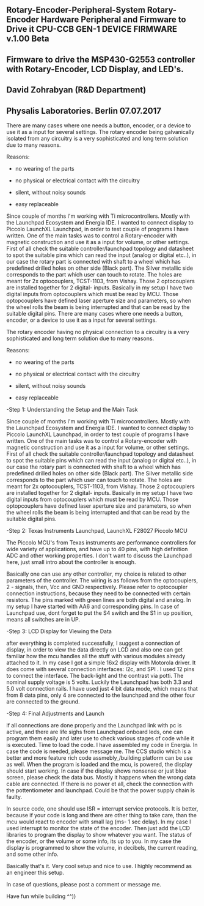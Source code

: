 Rotary-Encoder-Peripheral-System
Rotary-Encoder Hardware Peripheral and Firmware to Drive it
CPU-CCB GEN-1 DEVICE FIRMWARE v.1.00 Beta
----------------------------------------------------------------------------------------------------------------
Firmware to drive the MSP430-G2553 controller with Rotary-Encoder, LCD Display, and LED's.
----------------------------------------------------------------------------------------------------------------
David Zohrabyan (R&D Department)
----------------------------------------------------------------------------------------------------------------
Physalis Laboratories. Berlin 07.07.2017
----------------------------------------------------------------------------------------------------------------
There are many cases where one needs a button, encoder, or a device to use it as a input for several settings.
The rotary encoder being galvanically isolated from any circuitry is a very sophisticated and long term solution due to many reasons.

Reasons:
 
- no wearing of the parts

- no physical or electrical contact with the circuitry

- silent, without noisy sounds

- easy replaceable

Since couple of months I'm working with Ti microcontrollers. Mostly with the Launchpad Ecosystem and Energia IDE. I wanted to  connect display to Piccolo LaunchXL Launchpad, in order to test couple of programs I have written. One of the main tasks was to  control a Rotary-encoder with magnetic construction and use it as a input for volume, or other settings. First of all check the suitable controller/launchpad topology and datasheet to spot the suitable pins which can read the input (analog or digital etc..), in our case the rotary part is connected with shaft to a wheel which has predefined drilled holes on other side (Black part). The Silver metallic side corresponds to the part which user can touch to rotate. The holes are meant for 2x optocouplers, TCST-1103, from Vishay. Those 2 optocouplers are installed together for 2 digital- inputs. Basically in my setup I have two digital inputs from optocouplers which must be read by MCU. Those optopcouplers have defined laser aperture size and parameters, so when the  wheel rolls the beam is being interrupted and that can be read by the suitable digital pins.
There are many cases where one needs a button, encoder, or a device to use it as a input for several settings.

The rotary encoder having no physical connection to a circuitry is a very sophisticated and long term solution due to many reasons.

Reasons:

- no wearing of the parts

- no physical or electrical contact with the circuitry

- silent, without noisy sounds

- easy replaceable

-Step 1: Understanding the Setup and the Main Task

Since couple of months I'm working with Ti microcontrollers. Mostly with the Launchpad Ecosystem and Energia IDE. I wanted to connect display to Piccolo LaunchXL Launchpad, in order to test couple of programs I have written. One of the main tasks was to control a Rotary-encoder with magnetic construction and use it as a input for volume, or other settings. First of all check the suitable controller/launchpad topology and datasheet to spot the suitable pins which can read the input (analog or digital etc..), in our case the rotary part is connected with shaft to a wheel which has predefined drilled holes on other side (Black part). The Silver metallic side corresponds to the part which user can touch to rotate. The holes are meant for 2x optocouplers, TCST-1103, from Vishay. Those 2 optocouplers are installed together for 2 digital- inputs. Basically in my setup I have two digital inputs from optocouplers which must be read by MCU. Those optopcouplers have defined laser aperture size and parameters, so when the wheel rolls the beam is being interrupted and that can be read by the suitable digital pins.

-Step 2: Texas Instruments Launchpad, LaunchXL F28027 Piccolo MCU

The Piccolo MCU's from Texas instruments are performance controllers for wide variety of applications, and have up to 40 pins, with high definition ADC and other working properties. I don't want to discuss the Launchpad here, just small intro about the controller is enough.

Basically one can use any other controller, my choice is related to other parameters of the controller. The wiring is as follows from the optocouplers, 2 - signals, then, Vcc and GND respectively. Please refer to optocoupler connection instructions, because they need to be connected with certain resistors. The pins marked with green lines are both digital and analog. In my setup I have started with AA6 and corresponding pins. In case of Launchpad use, dont forget to put the S4 switch and the S1 in up position, means all switches are in UP.

-Step 3: LCD Display for Viewing the Data

after everything is completed successfully, I suggest a connection of display, in order to view the data directly on LCD and also one can get familiar how the mcu handles all the stuff with various modules already attached to it. In my case I got a simple 16x2 display with Motorola driver. It does come with several connection interfaces: I2c, and SPI . I used 12 pins to connect the interface. The back-light and the contrast via potti. The nominal supply voltage is 5 volts. Luckily the Launchpad has both 3.3 and 5.0 volt connection rails. I have used just 4 bit data mode, which means that from 8 data pins, only 4 are connected to the launchpad and the other four are connected to the ground.


-Step 4: Final Adjustments and Launch

if all connections are done properly and the Launchpad link with pc is active, and there are life sighs from Launchpad onboard leds, one can program them easily and later use to check various stages of code while it is executed. Time to load the code. I have assembled my code in Energia. In case the code is needed, please message me. The CCS studio which is a better and more feature rich code assmebly_/building platform can be use as well. When the program is loaded and the mcu, is powered, the display should start working. In case if the display shows nonsense or just blue screen, please check the data bus. Mostly it happens when the wrong data cable are connected. If there is no power et all, check the connection with the pottentiometer and launchpad. Could be that the power supply chain is faulty.


In source code, one should use ISR = interrupt service protocols. It is better, because if your code is long and there are other thing to take care, than the mcu would react to encoder with small lag (ms- 1 sec delay). In my case I used interrupt to monitor the state of the encoder. Then just add the LCD libraries to program the display to show whatever you want. The status of the encoder, or the volume or some info, its up to you. In my case the display is programmed to show the volume, in decibels, the current reading, and some other info.

Basically that's it. Very cool setup and nice to use. I highly recommend as an engineer this setup.

In case of questions, please post a comment or message me.

Have fun while building ^^))
